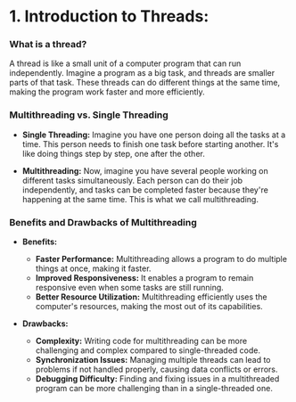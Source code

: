# **1. Introduction to Threads:**
### **What is a thread?**

A thread is like a small unit of a computer program that can run independently. Imagine a program as a big task, and threads are smaller parts of that task. These threads can do different things at the same time, making the program work faster and more efficiently.

### **Multithreading vs. Single Threading**

- **Single Threading:** Imagine you have one person doing all the tasks at a time. This person needs to finish one task before starting another. It's like doing things step by step, one after the other.

- **Multithreading:** Now, imagine you have several people working on different tasks simultaneously. Each person can do their job independently, and tasks can be completed faster because they're happening at the same time. This is what we call multithreading.

### **Benefits and Drawbacks of Multithreading**

- **Benefits:**
  - **Faster Performance:** Multithreading allows a program to do multiple things at once, making it faster.
  - **Improved Responsiveness:** It enables a program to remain responsive even when some tasks are still running.
  - **Better Resource Utilization:** Multithreading efficiently uses the computer's resources, making the most out of its capabilities.

- **Drawbacks:**
  - **Complexity:** Writing code for multithreading can be more challenging and complex compared to single-threaded code.
  - **Synchronization Issues:** Managing multiple threads can lead to problems if not handled properly, causing data conflicts or errors.
  - **Debugging Difficulty:** Finding and fixing issues in a multithreaded program can be more challenging than in a single-threaded one.











